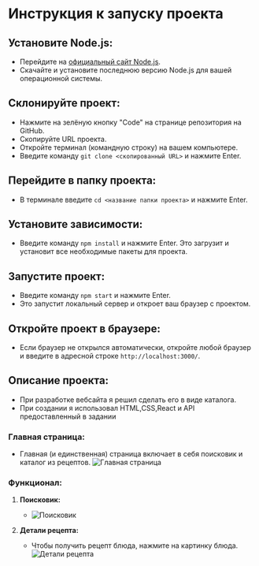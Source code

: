 # Инструкция к запуску проекта

## Установите Node.js:
- Перейдите на [официальный сайт Node.js](https://nodejs.org/).
- Скачайте и установите последнюю версию Node.js для вашей операционной системы.

## Склонируйте проект:
- Нажмите на зелёную кнопку "Code" на странице репозитория на GitHub.
- Скопируйте URL проекта.
- Откройте терминал (командную строку) на вашем компьютере.
- Введите команду `git clone <скопированный URL>` и нажмите Enter.

## Перейдите в папку проекта:
- В терминале введите `cd <название папки проекта>` и нажмите Enter.

## Установите зависимости:
- Введите команду `npm install` и нажмите Enter. Это загрузит и установит все необходимые пакеты для проекта.

## Запустите проект:
- Введите команду `npm start` и нажмите Enter.
- Это запустит локальный сервер и откроет ваш браузер с проектом.

## Откройте проект в браузере:
- Если браузер не открылся автоматически, откройте любой браузер и введите в адресной строке `http://localhost:3000/`.

## Описание проекта:
- При разработке вебсайта я решил сделать его в виде каталога.
- При создании я использовал HTML,CSS,React и API предоставленный в задании
  


### Главная страница:
- Главная (и единственная) страница включает в себя поисковик и каталог из рецептов.
![Главная страница](https://github.com/tanquraii/nFactorial-Task-9/assets/166912843/86cdcfc9-af89-4e82-b2c0-f92b8360eb06)

### Функционал:
1. **Поисковик:**
   - ![Поисковик](https://github.com/tanquraii/nFactorial-Task-9/assets/166912843/6e1669b8-38c0-4cd6-9ace-1f201e6a1f14)
   
2. **Детали рецепта:**
   - Чтобы получить рецепт блюда, нажмите на картинку блюда.
   ![Детали рецепта](https://github.com/tanquraii/nFactorial-Task-9/assets/166912843/cae1b57c-16af-497b-99c8-649052e5cfcc)
